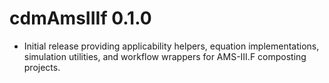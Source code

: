 # cdmAmsIIIf 0.1.0

* Initial release providing applicability helpers, equation implementations,
  simulation utilities, and workflow wrappers for AMS-III.F composting projects.
